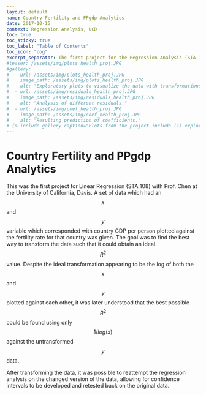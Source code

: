 ```yaml
---
layout: default
name: Country Fertility and PPgdp Analytics
date: 2017-10-15
context: Regression Analysis, UCD
toc: true
toc_sticky: true
toc_label: "Table of Contents"
toc_icon: "cog"
excerpt_separator: The first project for the Regression Analysis (STA 108) course, utilizing linear regression.
#teaser: /assets/img/plots_health_proj.JPG
#gallery:
#  - url: /assets/img/plots_health_proj.JPG
#    image_path: /assets/img/plots_health_proj.JPG
#    alt: "Exploratory plots to visualize the data with transformations."
#  - url: /assets/img/residuals_health_proj.JPG
#    image_path: /assets/img/residuals_health_proj.JPG
#    alt: "Analysis of different residuals."
#  - url: /assets/img/coef_health_proj.JPG
#    image_path: /assets/img/coef_health_proj.JPG
#    alt: "Resulting prediction of coefficients."
# {% include gallery caption="Plots from the project include (1) exploratory plots to visualize the data with transformations, (2) analysis of different residuals, (3) resulting prediction of coefficients." %}
---
```

# Country Fertility and PPgdp Analytics

This was the first project for Linear Regression (STA 108) with Prof. Chen at the University of California, Davis. A set of data which had an $$x$$ and $$y$$ variable which corresponded with country GDP per person plotted against the fertility rate for that country was given. The goal was to find the best way to transform the data such that it could obtain an ideal $$R^2$$ value. Despite the ideal transformation appearing to be the log of both the $$x$$ and $$y$$ plotted against each other, it was later understood that the best possible $$R^2$$ could be found using only $$1/log(x)$$ against the untransformed $$y$$ data.

After transforming the data, it was possible to reattempt the regression analysis on the changed version of the data, allowing for confidence intervals to be developed and retested back on the original data.
